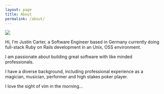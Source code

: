 ```yaml
---
layout: page
title: About
permalink: /about/
---
```


<img class="about-image" src="http://www.gravatar.com/avatar/30691e82ff4e073f39e4f44a62c2d603?s=200">

Hi, I'm Justin Carter, a Software Engineer based in Germany currently doing full-stack Ruby on Rails development in an Unix, OSS environment.

I am passionate about building great software with like minded professionals.

I have a diverse background, including professional experience as a magician, musician, performer and high stakes poker player.

I love the sight of vim in the morning...
